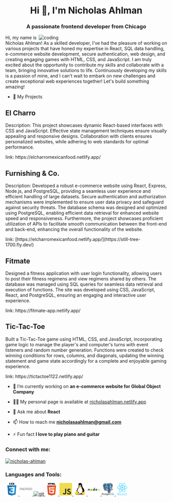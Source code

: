 <h1 align="center">Hi 👋, I'm Nicholas Ahlman</h1>
<h3 align="center">A passionate frontend developer from Chicago</h3>
<img align="right" alt="coding" width="400" src="https://camo.githubusercontent.com/5ddf73ad3a205111cf8c686f687fc216c2946a75005718c8da5b837ad9de78c9/68747470733a2f2f7468756d62732e6766796361742e636f6d2f4576696c4e657874446576696c666973682d736d616c6c2e676966">

<p align="left">Hi, my name is Nicholas Ahlman! As a skilled developer, I've had the pleasure of working on various projects that have honed my expertise in React, SQL data handling, e-commerce website development, secure authentication, web design, and creating engaging games with HTML, CSS, and JavaScript. I am truly excited about the opportunity to contribute my skills and collaborate with a team, bringing innovative solutions to life. Continuously developing my skills is a passion of mine, and I can't wait to embark on new challenges and create exceptional web experiences together! Let's build something amazing!</p>

- 📝 My Projects
<h2>El Charro</h2>
<p>Description: This project showcases dynamic React-based interfaces with CSS and JavaScript. Effective state management techniques ensure visually appealing and responsive designs. Collaboration with clients ensures personalized websites, while adhering to web standards for optimal performance.</p>
<p>link: https://elcharromexicanfood.netlify.app/</p>
<h2>Furnishing & Co.</h2>
<p>Description: Developed a robust e-commerce website using React, Express, Node.js, and PostgreSQL, providing a seamless user experience and efficient handling of large datasets. Secure authentication and authorization mechanisms were implemented to ensure user data privacy and safeguard against security threats. The database schema was designed and optimized using PostgreSQL, enabling efficient data retrieval for enhanced website speed and responsiveness. Furthermore, the project showcases proficient utilization of APIs to facilitate smooth communication between the front-end and back-end, enhancing the overall functionality of the website.</p>
<p>link: [https://elcharromexicanfood.netlify.app/](https://still-tree-1700.fly.dev/)</p>
<h2>Fitmate</h2>
<p>Designed a fitness application with user login functionality, allowing users to post their fitness regimens and view regimens shared by others. The database was managed using SQL queries for seamless data retrieval and execution of functions. The site was developed using CSS, JavaScript, React, and PostgreSQL, ensuring an engaging and interactive user experience.</p>
<p>link: https://fitmate-app.netlify.app/</p>
<h2>Tic-Tac-Toe</h2>
<p>Built a Tic-Tac-Toe game using HTML, CSS, and JavaScript, incorporating game logic to manage the player's and computer's turns with event listeners and random number generation. Functions were created to check winning conditions for rows, columns, and diagonals, updating the winning statement and game state accordingly for a complete and enjoyable gaming experience.</p>
<p>link: https://tictactoe1122.netlify.app/</p>



- 🔭 I’m currently working on **an e-commerce website for Global Object Company**

- 👨‍💻 My personal page is available at [nicholasahlman.netlify.app](nicholasahlman.netlify.app)

- 💬 Ask me about **React**

- 📫 How to reach me **nicholasaahlman@gmail.com**

- ⚡ Fun fact **I love to play piano and guitar**

<h3 align="left">Connect with me:</h3>
<p align="left">
<a href="https://linkedin.com/in/nicholas-ahlman" target="blank"><img align="center" src="https://raw.githubusercontent.com/rahuldkjain/github-profile-readme-generator/master/src/images/icons/Social/linked-in-alt.svg" alt="nicholas-ahlman" height="30" width="40" /></a>
</p>

<h3 align="left">Languages and Tools:</h3>
<p align="left"> <a href="https://www.w3schools.com/css/" target="_blank" rel="noreferrer"> <img src="https://raw.githubusercontent.com/devicons/devicon/master/icons/css3/css3-original-wordmark.svg" alt="css3" width="40" height="40"/> </a> <a href="https://expressjs.com" target="_blank" rel="noreferrer"> <img src="https://raw.githubusercontent.com/devicons/devicon/master/icons/express/express-original-wordmark.svg" alt="express" width="40" height="40"/> </a> <a href="https://git-scm.com/" target="_blank" rel="noreferrer"> <img src="https://www.vectorlogo.zone/logos/git-scm/git-scm-icon.svg" alt="git" width="40" height="40"/> </a> <a href="https://www.w3.org/html/" target="_blank" rel="noreferrer"> <img src="https://raw.githubusercontent.com/devicons/devicon/master/icons/html5/html5-original-wordmark.svg" alt="html5" width="40" height="40"/> </a> <a href="https://developer.mozilla.org/en-US/docs/Web/JavaScript" target="_blank" rel="noreferrer"> <img src="https://raw.githubusercontent.com/devicons/devicon/master/icons/javascript/javascript-original.svg" alt="javascript" width="40" height="40"/> </a> <a href="https://www.linux.org/" target="_blank" rel="noreferrer"> <img src="https://raw.githubusercontent.com/devicons/devicon/master/icons/linux/linux-original.svg" alt="linux" width="40" height="40"/> </a> <a href="https://nodejs.org" target="_blank" rel="noreferrer"> <img src="https://raw.githubusercontent.com/devicons/devicon/master/icons/nodejs/nodejs-original-wordmark.svg" alt="nodejs" width="40" height="40"/> </a> <a href="https://www.postgresql.org" target="_blank" rel="noreferrer"> <img src="https://raw.githubusercontent.com/devicons/devicon/master/icons/postgresql/postgresql-original-wordmark.svg" alt="postgresql" width="40" height="40"/> </a> <a href="https://reactjs.org/" target="_blank" rel="noreferrer"> <img src="https://raw.githubusercontent.com/devicons/devicon/master/icons/react/react-original-wordmark.svg" alt="react" width="40" height="40"/> </a> </p>
